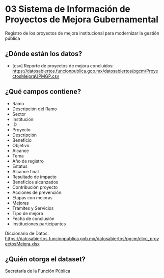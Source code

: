 # 03 Sistema de Información de Proyectos de Mejora Gubernamental
Registro de los proyectos de mejora institucional para modernizar la gestión pública

## ¿Dónde están los datos?
+ [csv] Reporte de proyectos de mejora concluidos: https://datosabiertos.funcionpublica.gob.mx/datosabiertos/pgcm/ProyectosMejoraUPMGP.csv

## ¿Qué campos contiene?
+ Ramo
+ Descripción del Ramo
+ Sector
+ Institución
+ ID
+ Proyecto
+ Descripción
+ Beneficio
+ Objetivo
+ Alcance
+ Tema
+ Año de registro
+ Estatus
+ Alcance final
+ Resultado de impacto
+ Beneficios alcanzados
+ Contribución proyecto
+ Acciones de prevención
+ Etapas con mejoras
+ Mejoras
+ Trámites y Servicios
+ Tipo de mejora
+ Fecha de conclusión
+ Instituciones participantes

Diccionario de Datos: https://datosabiertos.funcionpublica.gob.mx/datosabiertos/pgcm/dicc_proyectosMejora.xlsx

## ¿Quién otorga el dataset?
Secretaría de la Función Pública
